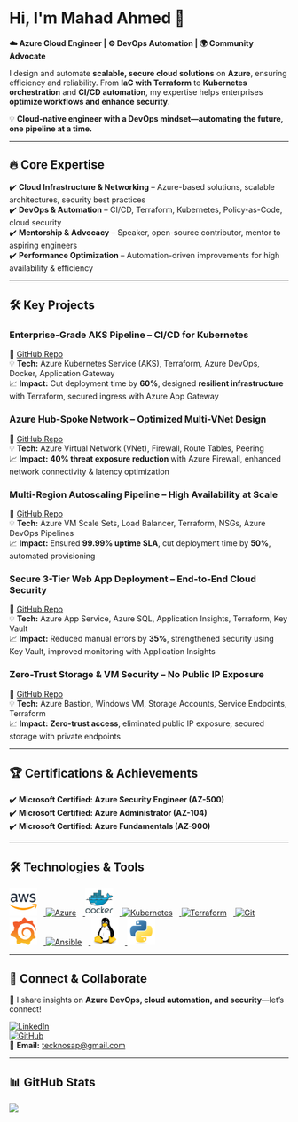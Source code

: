 # Hi, I'm Mahad Ahmed 👋

**☁️ Azure Cloud Engineer | ⚙️ DevOps Automation | 🌍 Community Advocate**  

I design and automate **scalable, secure cloud solutions** on **Azure**, ensuring efficiency and reliability. From **IaC with Terraform** to **Kubernetes orchestration** and **CI/CD automation**, my expertise helps enterprises **optimize workflows and enhance security**.  

💡 **Cloud-native engineer with a DevOps mindset—automating the future, one pipeline at a time.**  

---

## 🔥 Core Expertise  

✔️ **Cloud Infrastructure & Networking** – Azure-based solutions, scalable architectures, security best practices  
✔️ **DevOps & Automation** – CI/CD, Terraform, Kubernetes, Policy-as-Code, cloud security  
✔️ **Mentorship & Advocacy** – Speaker, open-source contributor, mentor to aspiring engineers  
✔️ **Performance Optimization** – Automation-driven improvements for high availability & efficiency  

---

## 🛠️ Key Projects  

### **Enterprise-Grade AKS Pipeline** – **CI/CD for Kubernetes**  
🔗 [GitHub Repo](https://github.com/tecknosap/enterprise-grade-aks-pipeline/tree/main/teckno)  
💡 **Tech:** Azure Kubernetes Service (AKS), Terraform, Azure DevOps, Docker, Application Gateway  
📈 **Impact:** Cut deployment time by **60%**, designed **resilient infrastructure** with Terraform, secured ingress with Azure App Gateway  

### **Azure Hub-Spoke Network** – **Optimized Multi-VNet Design**  
🔗 [GitHub Repo](https://github.com/tecknosap/Azure-Hub-Spoke-Network)  
💡 **Tech:** Azure Virtual Network (VNet), Firewall, Route Tables, Peering  
📈 **Impact:** **40% threat exposure reduction** with Azure Firewall, enhanced network connectivity & latency optimization  

### **Multi-Region Autoscaling Pipeline** – **High Availability at Scale**  
🔗 [GitHub Repo](https://github.com/tecknosap/azure-vmss-lb-ci-cd-pipeline)  
💡 **Tech:** Azure VM Scale Sets, Load Balancer, Terraform, NSGs, Azure DevOps Pipelines  
📈 **Impact:** Ensured **99.99% uptime SLA**, cut deployment time by **50%**, automated provisioning  

### **Secure 3-Tier Web App Deployment** – **End-to-End Cloud Security**  
🔗 [GitHub Repo](https://github.com/tecknosap/azure-devops-ci-cd)  
💡 **Tech:** Azure App Service, Azure SQL, Application Insights, Terraform, Key Vault  
📈 **Impact:** Reduced manual errors by **35%**, strengthened security using Key Vault, improved monitoring with Application Insights  

### **Zero-Trust Storage & VM Security** – **No Public IP Exposure**  
🔗 [GitHub Repo](https://github.com/tecknosap/Azure-storage-service-endpoint)  
💡 **Tech:** Azure Bastion, Windows VM, Storage Accounts, Service Endpoints, Terraform  
📈 **Impact:** **Zero-trust access**, eliminated public IP exposure, secured storage with private endpoints  

---

## 🏆 Certifications & Achievements  

✔️ **Microsoft Certified: Azure Security Engineer (AZ-500)**  
✔️ **Microsoft Certified: Azure Administrator (AZ-104)**  
✔️ **Microsoft Certified: Azure Fundamentals (AZ-900)**  

---

## 🛠️ Technologies & Tools  

<p align="left">
  <a href="https://aws.amazon.com" target="_blank">
    <img src="https://raw.githubusercontent.com/devicons/devicon/master/icons/amazonwebservices/amazonwebservices-original-wordmark.svg" alt="AWS" width="50" height="50" style="margin-right: 12px;"/>
  </a>
  <a href="https://azure.microsoft.com/en-in/" target="_blank">
    <img src="https://www.vectorlogo.zone/logos/microsoft_azure/microsoft_azure-icon.svg" alt="Azure" width="50" height="50" style="margin-right: 12px;"/>
  </a>
  <a href="https://www.docker.com/" target="_blank">
    <img src="https://raw.githubusercontent.com/devicons/devicon/master/icons/docker/docker-original-wordmark.svg" alt="Docker" width="50" height="50" style="margin-right: 12px;"/>
  </a>
  <a href="https://kubernetes.io" target="_blank">
    <img src="https://www.vectorlogo.zone/logos/kubernetes/kubernetes-icon.svg" alt="Kubernetes" width="50" height="50" style="margin-right: 12px;"/>
  </a>
  <a href="https://www.terraform.io/" target="_blank">
    <img src="https://cdn.jsdelivr.net/gh/devicons/devicon/icons/terraform/terraform-original-wordmark.svg" alt="Terraform" width="50" height="50" style="margin-right: 12px;"/>
  </a>
  <a href="https://git-scm.com/" target="_blank">
    <img src="https://www.vectorlogo.zone/logos/git-scm/git-scm-icon.svg" alt="Git" width="50" height="50" style="margin-right: 12px;"/>
  </a>
  <a href="https://grafana.com/" target="_blank">
    <img src="https://raw.githubusercontent.com/devicons/devicon/master/icons/grafana/grafana-original.svg" alt="Grafana" width="50" height="50" style="margin-right: 12px;"/>
  </a>
  <a href="https://www.ansible.com/" target="_blank">
    <img src="https://www.vectorlogo.zone/logos/ansible/ansible-icon.svg" alt="Ansible" width="50" height="50" style="margin-right: 12px;"/>
  </a>
  <a href="https://www.linux.org/" target="_blank">
    <img src="https://raw.githubusercontent.com/devicons/devicon/master/icons/linux/linux-original.svg" alt="Linux" width="50" height="50" style="margin-right: 12px;"/>
  </a>
  <a href="https://www.python.org/" target="_blank">
    <img src="https://raw.githubusercontent.com/devicons/devicon/master/icons/python/python-original.svg" alt="Python" width="50" height="50"/>
  </a>
</p>

---

## 🔗 Connect & Collaborate  

📌 I share insights on **Azure DevOps, cloud automation, and security**—let’s connect!  

[![LinkedIn](https://img.shields.io/badge/LinkedIn-Connect-blue?style=flat&logo=linkedin)](https://www.linkedin.com/in/mahadahmed05)  
[![GitHub](https://img.shields.io/badge/GitHub-Portfolio-black?style=flat&logo=github)](https://github.com/tecknosap)  
📧 **Email:** tecknosap@gmail.com  

---

## 📊 GitHub Stats  

<img src="https://github-readme-stats.vercel.app/api/top-langs/?username=tecknosap&layout=compact" width="500px"/>
